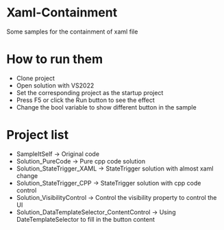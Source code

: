 # Xaml-Containment
Some samples for the containment of xaml file

# How to run them
- Clone project
- Open solution with VS2022
- Set the corresponding project as the startup project
- Press F5 or click the Run button to see the effect
- Change the bool variable to show different button in the sample

# Project list
- SampleItSelf -> Original code
- Solution_PureCode -> Pure cpp code solution
- Solution_StateTrigger_XAML -> StateTrigger solution with almost xaml change
- Solution_StateTrigger_CPP -> StateTrigger solution with cpp code control
- Solution_VisibilityControl -> Control the visibility property to control the UI
- Solution_DataTemplateSelector_ContentControl -> Using DateTemplateSelector to fill in the button content